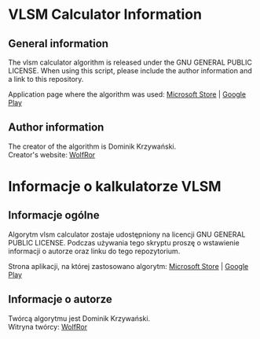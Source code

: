 # VLSM Calculator Information
## General information
The vlsm calculator algorithm is released under the GNU GENERAL PUBLIC LICENSE. When using this script, please include the author information and a link to this repository.

Application page where the algorithm was used: [Microsoft Store](https://www.microsoft.com/store/apps/9N63M39HGQCL) | [Google Play](https://play.google.com/store/apps/details?id=com.WolfRor.NetCalculator)

## Author information
The creator of the algorithm is Dominik Krzywański.<br>
Creator's website: [WolfRor](http://WolfRor.iwhy.me)

# Informacje o kalkulatorze VLSM
## Informacje ogólne
Algorytm vlsm calculator zostaje udostępniony na licencji GNU GENERAL PUBLIC LICENSE. Podczas używania tego skryptu proszę o wstawienie informacji o autorze oraz linku do tego repozytorium.

Strona aplikacji, na której zastosowano algorytm: [Microsoft Store](https://www.microsoft.com/store/apps/9N63M39HGQCL) | [Google Play](https://play.google.com/store/apps/details?id=com.WolfRor.NetCalculator)


## Informacje o autorze
Twórcą algorytmu jest Dominik Krzywański. <br>
Witryna twórcy: [WolfRor](http://WolfRor.iwhy.me)

